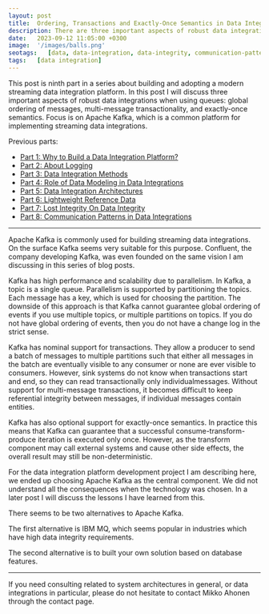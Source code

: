 ```yaml
---
layout: post
title:  Ordering, Transactions and Exactly-Once Semantics in Data Integrations
description: There are three important aspects of robust data integrations when using queues: global ordering of messages, multi-message transactionality, and exactly-once semantics.
date:   2023-09-12 11:05:00 +0300
image:  '/images/balls.png'
seotags:   [data, data-integration, data-integrity, communication-patterns]
tags:   [data integration]
---
```


This post is ninth part in a series about building and adopting a modern
streaming data integration platform. In this post I will discuss three important aspects of robust data integrations
when using queues: global ordering of messages, multi-message transactionality, and exactly-once semantics. Focus is
on Apache Kafka, which is a common platform for implementing streaming data integrations.
 
Previous parts:
* [Part 1: Why to Build a Data Integration Platform?](https://jauzo.com/2023/08/11/why-dip/)
* [Part 2: About Logging](https://jauzo.com/2023/08/25/logging/)
* [Part 3: Data Integration Methods](https://jauzo.com/2023/08/28/data-integration-methods/)
* [Part 4: Role of Data Modeling in Data Integrations](https://jauzo.com/2023/08/29/data-modeling/)
* [Part 5: Data Integration Architectures](https://jauzo.com/2023/09/08/data-integration-architectures/)
* [Part 6: Lightweight Reference Data](https://jauzo.com/2023/09/09/lightweight-reference-data/)
* [Part 7: Lost Integrity On Data Integrity](https://jauzo.com/2023/09/10/data-integrity/)
* [Part 8: Communication Patterns in Data Integrations](https://jauzo.com/2023/09/11/data-integration-communication-patterns/)

***

Apache Kafka is commonly used for building streaming data integrations. On the
surface Kafka seems very suitable for this purpose. Confluent, the company
developing Kafka, was even founded on the same vision I am discussing in this
series of blog posts.

Kafka has high performance and scalability due to parallelism. In Kafka, a
topic is a single queue. Parallelism is supported by partitioning the topics.
Each message has a key, which is used for choosing the partition. The downside
of this approach is that Kafka cannot guarantee global ordering of events if
you use multiple topics, or multiple partitions on topics.  If you do not have
global ordering of events, then you do not have a change log in the strict
sense.

Kafka has nominal support for transactions. They allow a producer to send a
batch of messages to multiple partitions such that either all messages in the
batch are eventually visible to any consumer or none are ever visible to
consumers. However, sink systems do not know when transactions start and end,
so they can read transactionally only individualmessages. Without support for
multi-message transactions, it becomes difficult to keep referential integrity
between messages, if individual messages contain entities.

Kafka has also optional support for exactly-once semantics. In practice this means that
Kafka can guarantee that a successful consume-transform-produce iteration is
executed only once. However, as the transform component may call external systems
and cause other side effects, the overall result may still be non-deterministic.

For the data integration platform development project I am describing here, we 
ended up choosing Apache Kafka as the central component. We did not understand 
all the consequences when the technology was chosen. In a later post I will discuss 
the lessons I have learned from this.

There seems to be two alternatives to Apache Kafka.

The first alternative is IBM MQ, which seems popular in industries which have 
high data integrity requirements.

The second alternative is to built your own solution based on database features.

***

If you need consulting related to system architectures in general, or data integrations in
particular, please do not hesitate to contact Mikko Ahonen through the contact page.
